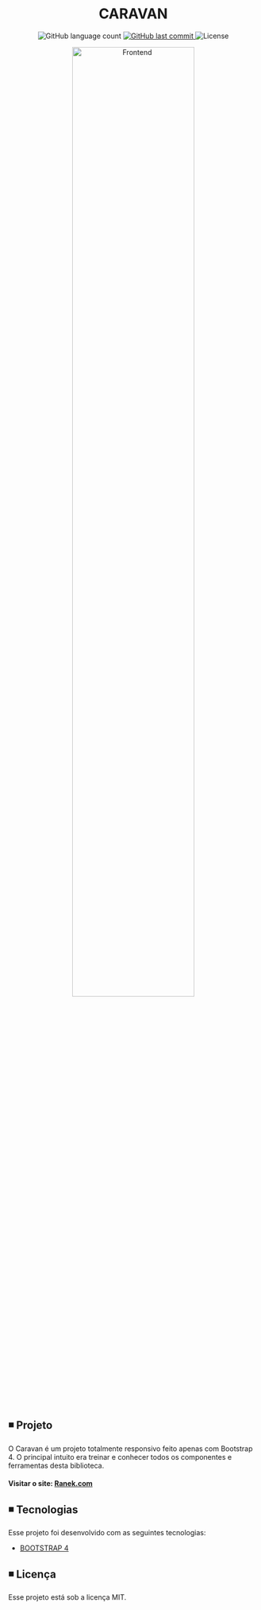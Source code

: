 <h1 align="center">
  CARAVAN
</h1>

<p align="center">   
  <img alt="GitHub language count" src="https://img.shields.io/github/languages/count/matheusasg09/Projeto-Caravan">
  
  <a href="https://github.com/matheusasg09/Projeto-Caravan/commits/master">
    <img alt="GitHub last commit" src="https://img.shields.io/github/last-commit/matheusasg09/Projeto-Caravan">
  </a>

  <img alt="License" src="https://img.shields.io/badge/license-MIT-brightgreen">
</p>

<p align="center">
  <img alt="Frontend" src="img/Caravan-git.png" width="70%">
</p>

## ◾ Projeto

O Caravan é um projeto totalmente responsivo feito apenas com Bootstrap 4. O principal intuito era treinar e conhecer todos os componentes e ferramentas desta biblioteca.

#### Visitar o site: [Ranek.com](https://ranek.origamid.dev/)

## ◾ Tecnologias

Esse projeto foi desenvolvido com as seguintes tecnologias:

- [BOOTSTRAP 4](https://getbootstrap.com/)

## ◾ Licença

Esse projeto está sob a licença MIT.
